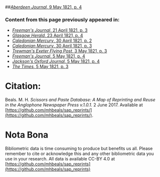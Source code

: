 ##[*Aberdeen Journal*, 9 May 1821, p. 4](https://mhbeals.github.io/sap_html/Aberdeen-Journal/Aberdeen-Journal-9-May-1821-p-4)

### Content from this page previously appeared in:
+ [*Freeman's Journal*, 21 April 1821, p. 3](https://mhbeals.github.io/sap_html/Freeman's-Journal/Freeman's-Journal-21-April-1821-p-3)
+ [*Glasgow Herald*, 23 April 1821, p. 4](https://mhbeals.github.io/sap_html/Glasgow-Herald/Glasgow-Herald-23-April-1821-p-4)
+ [*Caledonian Mercury*, 30 April 1821, p. 2](https://mhbeals.github.io/sap_html/Caledonian-Mercury/Caledonian-Mercury-30-April-1821-p-2)
+ [*Caledonian Mercury*, 30 April 1821, p. 3](https://mhbeals.github.io/sap_html/Caledonian-Mercury/Caledonian-Mercury-30-April-1821-p-3)
+ [*Trewman's Exeter Flying Post*, 3 May 1821, p. 3](https://mhbeals.github.io/sap_html/Trewman's-Exeter-Flying-Post/Trewman's-Exeter-Flying-Post-3-May-1821-p-3)
+ [*Freeman's Journal*, 5 May 1821, p. 4](https://mhbeals.github.io/sap_html/Freeman's-Journal/Freeman's-Journal-5-May-1821-p-4)
+ [*Jackson's Oxford Journal*, 5 May 1821, p. 4](https://mhbeals.github.io/sap_html/Jackson's-Oxford-Journal/Jackson's-Oxford-Journal-5-May-1821-p-4)
+ [*The Times*, 5 May 1821, p. 3](https://mhbeals.github.io/sap_html/The-Times/The-Times-5-May-1821-p-3)
                    
# Citation: 

Beals. M. H. *Scissors and Paste Database: A Map of Reprinting and Reuse in the Anglophone Newspaper Press v.1.0.1.* 2 June 2017. Available at [https://github.com/mhbeals/sap_reprints/](https://github.com/mhbeals/sap_reprints/). 
                    
# Nota Bona

Bibliometric data is time consuming to produce but benefits us all. Please remember to cite or acknowledge this and any other bibliometric data you use in your research. All data is available CC-BY 4.0 at [https://github.com/mhbeals/sap_reprints](https://github.com/mhbeals/sap_reprints)